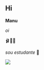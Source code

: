 ## Hi 
**Manu**

_oi_

🩰💋🦢

_sou estudante_ 💋

![](https://media.tenor.com/n2i-kJhfSRQAAAAi/hello-kitty.gif)
